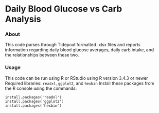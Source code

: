# Daily Blood Glucose vs Carb Analysis

### About
This code parses through Tidepool formatted .xlsx files and reports information regarding daily blood glucose averages, daily carb intake, and the relationships between these two.

### Usage
This code can be run using R or RStudio using R version 3.4.3 or newer
Required libraries: `readxl`, `ggplot2`, and `hexbin`
Install these packages from the R console using the commands:
```
install.packages('readxl')
install.packages('ggplot2')
install.packages('hexbin')
```
